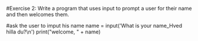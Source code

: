 #Exercise 2: Write a program that uses input to prompt a user for their name and then welcomes them.

#ask the user to imput his name
 name = input('What is your name_Hved hilla du?\n')
 print("welcome, " + name)
